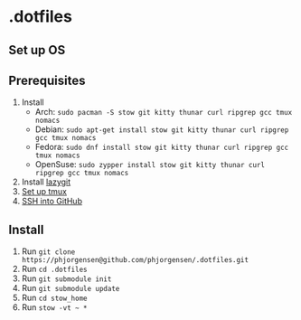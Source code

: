 # .dotfiles

## Set up OS

## Prerequisites

1. Install
   - Arch: `sudo pacman -S stow git kitty thunar curl ripgrep gcc tmux nomacs`
   - Debian: `sudo apt-get install stow git kitty thunar curl ripgrep gcc tmux nomacs`
   - Fedora: `sudo dnf install stow git kitty thunar curl ripgrep gcc tmux nomacs`
   - OpenSuse: `sudo zypper install stow git kitty thunar curl ripgrep gcc tmux nomacs`
2. Install [lazygit](https://github.com/jesseduffield/lazygit?tab=readme-ov-file#installation)
3. [Set up tmux](docs/Set%20up%20tmux.md)
4. [SSH into GitHub](docs/SSH%20into%20GitHub.md)

## Install

1. Run `git clone https://phjorgensen@github.com/phjorgensen/.dotfiles.git`
2. Run `cd .dotfiles`
3. Run `git submodule init`
4. Run `git submodule update`
5. Run `cd stow_home`
6. Run `stow -vt ~ *`
